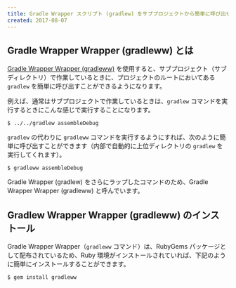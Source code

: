 ```yaml
---
title: Gradle Wrapper スクリプト (gradlew) をサブプロジェクトから簡単に呼び出せるようにする
created: 2017-08-07
---
```


Gradle Wrapper Wrapper (gradleww) とは
----

[Gradle Wrapper Wrapper (gradleww)](https://github.com/maku77/gradleww) を使用すると、サブプロジェクト（サブディレクトリ）で作業しているときに、プロジェクトのルートにおいてある `gradlew` を簡単に呼び出すことができるようになります。

例えば、通常はサブプロジェクトで作業しているときは、`gradlew` コマンドを実行するときにこんな感じで実行することになります。

~~~
$ ../../gradlew assembleDebug
~~~

`gradlew` の代わりに `gradleww` コマンドを実行するようにすれば、次のように簡単に呼び出すことができます（内部で自動的に上位ディレクトリの `gradlew` を実行してくれます）。

~~~
$ gradleww assembleDebug
~~~

Gradle Wrapper (gradlew) をさらにラップしたコマンドのため、Gradle Wrapper Wrapper (gradleww) と呼んでいます。


Gradlew Wrapper Wrapper (gradleww) のインストール
----

Gradle Wrapper Wrapper（`gradleww` コマンド）は、RubyGems パッケージとして配布されているため、Ruby 環境がインストールされていれば、下記のように簡単にインストールすることができます。

~~~
$ gem install gradleww
~~~

